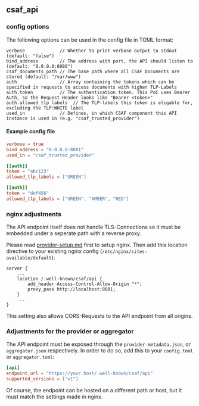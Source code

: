 ## csaf_api

### config options

The following options can be used in the config file in TOML format:

```
verbose             // Whether to print verbose output to stdout (default: "false")
bind_address        // The address with port, the API should listen to (default: "0.0.0.0:8080")
csaf_documents_path // The base path where all CSAF Documents are stored (default: "/var/www")
auth                // Array containing the tokens which can be specified in requests to access documents with higher TLP-Labels
auth.token          // The authentication token. This PoC uses Bearer Auth, so the Request Header looks like "Bearer <token>"
auth.allowed_tlp_labels  // The TLP-labels this token is eligable for, excluding the TLP:WHITE label
used_in             // Defines, in which CSAF component this API instance is used in (e.g. "csaf_trusted_provider")
```

#### Example config file
```toml
verbose = true
bind_address = "0.0.0.0:8081"
used_in = "csaf_trusted_provider"

[[auth]]
token = "abc123"
allowed_tlp_labels = ["GREEN"]

[[auth]]
token = "def456"
allowed_tlp_labels = ["GREEN", "AMBER", "RED"]
```

### nginx adjustments

The API endpoint itself does not handle TLS-Connections so it must be embedded under a seperate path with a reverse proxy.

Please read [provider-setup.md](provider-setup.md) first to setup nginx. Then add this location directive to your existing nginx config (`/etc/nginx/sites-available/default`):

```
server {
    ...
    location /.well-known/csaf/api {
        add_header Access-Control-Allow-Origin "*";
        proxy_pass http://localhost:8081;
    }
    ...
}
```

This setting also allows CORS-Requests to the API endpoint from all origins.

### Adjustments for the provider or aggregator

The API endpoint must be exposed through the `provider-metadata.json`, or `aggregator.json` respectively. In order to do so, add this to your `config.toml` or `aggregator.toml`:

```toml
[api]
endpoint_url = "https://your.host/.well-known/csaf/api"
supported_versions = ["v1"]
```

Of course, the endpoint can be hosted on a different path or host, but it must match the settings made in nginx.